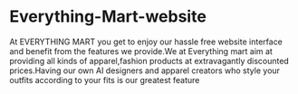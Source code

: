 # Everything-Mart-website
At EVERYTHING MART you get to enjoy our hassle free website interface and benefit from the features we provide.We at Everything mart aim at providing all kinds of apparel,fashion products at extravagantly discounted prices.Having our own AI designers and apparel creators who style your outfits according to your fits is our greatest feature 
